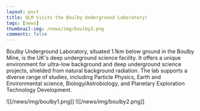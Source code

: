 ```yaml
---
layout: post
title: QLM Visits the Boulby Underground Laboratory!
tags: [news]
thumbnail-img: /news/img/boulby3.png
comments: false
---
```

Boulby Underground Laboratory, situated 1.1km below ground in the Boulby Mine, is the UK's deep underground science facility. It offers a unique environment for ultra-low background and deep underground science projects, shielded from natural background radiation. 
The lab supports a diverse range of studies, including Particle Physics, Earth and Environmental science, Biology/Astrobiology, and Planetary Exploration Technology Development.

![[/news/img/boulby1.png]]
![[/news/img/boulby2.png]]
